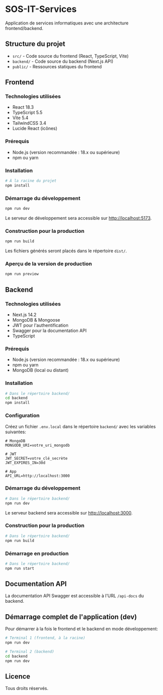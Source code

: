 # SOS-IT-Services

Application de services informatiques avec une architecture frontend/backend.

## Structure du projet

- `src/` - Code source du frontend (React, TypeScript, Vite)
- `backend/` - Code source du backend (Next.js API)
- `public/` - Ressources statiques du frontend

## Frontend

### Technologies utilisées

- React 18.3
- TypeScript 5.5
- Vite 5.4
- TailwindCSS 3.4
- Lucide React (icônes)

### Prérequis

- Node.js (version recommandée : 18.x ou supérieure)
- npm ou yarn

### Installation

```bash
# À la racine du projet
npm install
```

### Démarrage du développement

```bash
npm run dev
```

Le serveur de développement sera accessible sur [http://localhost:5173](http://localhost:5173).

### Construction pour la production

```bash
npm run build
```

Les fichiers générés seront placés dans le répertoire `dist/`.

### Aperçu de la version de production

```bash
npm run preview
```

## Backend

### Technologies utilisées

- Next.js 14.2
- MongoDB & Mongoose
- JWT pour l'authentification
- Swagger pour la documentation API
- TypeScript

### Prérequis

- Node.js (version recommandée : 18.x ou supérieure)
- npm ou yarn
- MongoDB (local ou distant)

### Installation

```bash
# Dans le répertoire backend/
cd backend
npm install
```

### Configuration

Créez un fichier `.env.local` dans le répertoire `backend/` avec les variables suivantes:

```
# MongoDB
MONGODB_URI=votre_uri_mongodb

# JWT
JWT_SECRET=votre_clé_secrète
JWT_EXPIRES_IN=30d

# App
API_URL=http://localhost:3000
```

### Démarrage du développement

```bash
# Dans le répertoire backend/
npm run dev
```

Le serveur backend sera accessible sur [http://localhost:3000](http://localhost:3000).

### Construction pour la production

```bash
# Dans le répertoire backend/
npm run build
```

### Démarrage en production

```bash
# Dans le répertoire backend/
npm run start
```

## Documentation API

La documentation API Swagger est accessible à l'URL `/api-docs` du backend.

## Démarrage complet de l'application (dev)

Pour démarrer à la fois le frontend et le backend en mode développement:

```bash
# Terminal 1 (frontend, à la racine)
npm run dev

# Terminal 2 (backend)
cd backend
npm run dev
```

## Licence

Tous droits réservés. 